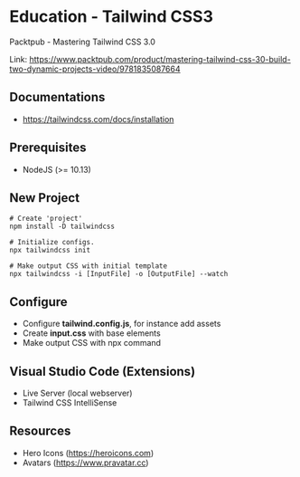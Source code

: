 # Education - Tailwind CSS3
Packtpub - Mastering Tailwind CSS 3.0

Link: https://www.packtpub.com/product/mastering-tailwind-css-30-build-two-dynamic-projects-video/9781835087664


## Documentations
- https://tailwindcss.com/docs/installation


## Prerequisites
- NodeJS (>= 10.13)


## New Project
```
# Create 'project'
npm install -D tailwindcss

# Initialize configs.
npx tailwindcss init

# Make output CSS with initial template
npx tailwindcss -i [InputFile] -o [OutputFile] --watch
```

## Configure
- Configure **tailwind.config.js**, for instance add assets
- Create **input.css** with base elements
- Make output CSS with npx command



## Visual Studio Code (Extensions)
- Live Server (local webserver)
- Tailwind CSS IntelliSense


## Resources
- Hero Icons (https://heroicons.com)
- Avatars (https://www.pravatar.cc)
